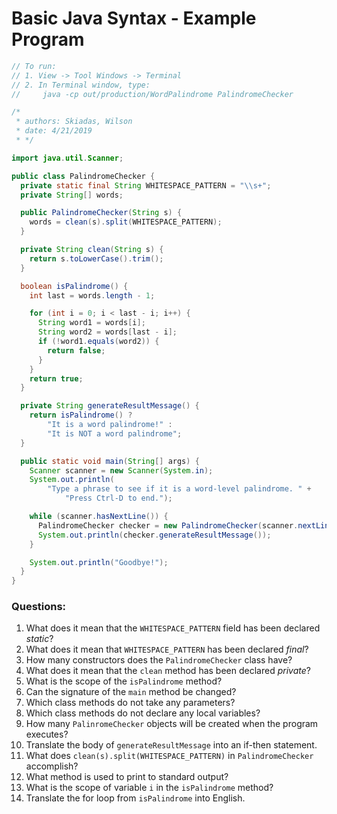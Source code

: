 # Basic Java Syntax - Example Program

```java
// To run:
// 1. View -> Tool Windows -> Terminal
// 2. In Terminal window, type:
//     java -cp out/production/WordPalindrome PalindromeChecker

/*
 * authors: Skiadas, Wilson
 * date: 4/21/2019
 * */

import java.util.Scanner;

public class PalindromeChecker {
  private static final String WHITESPACE_PATTERN = "\\s+";
  private String[] words;

  public PalindromeChecker(String s) {
    words = clean(s).split(WHITESPACE_PATTERN);
  }

  private String clean(String s) {
    return s.toLowerCase().trim();
  }

  boolean isPalindrome() {
    int last = words.length - 1;

    for (int i = 0; i < last - i; i++) {
      String word1 = words[i];
      String word2 = words[last - i];
      if (!word1.equals(word2)) {
        return false;
      }
    }
    return true;
  }

  private String generateResultMessage() {
    return isPalindrome() ?
        "It is a word palindrome!" :
        "It is NOT a word palindrome";
  }

  public static void main(String[] args) {
    Scanner scanner = new Scanner(System.in);
    System.out.println(
        "Type a phrase to see if it is a word-level palindrome. " +
            "Press Ctrl-D to end.");

    while (scanner.hasNextLine()) {
      PalindromeChecker checker = new PalindromeChecker(scanner.nextLine());
      System.out.println(checker.generateResultMessage());
    }

    System.out.println("Goodbye!");
  }
}
```

### Questions:

1. What does it mean that the `WHITESPACE_PATTERN` field has been declared *static*?
2. What does it mean that `WHITESPACE_PATTERN` has been declared *final*?
3. How many constructors does the `PalindromeChecker` class have?
4. What does it mean that the `clean` method has been declared *private*?
5. What is the scope of the `isPalindrome` method?
6. Can the signature of the `main` method be changed?
7. Which class methods do not take any parameters?
8. Which class methods do not declare any local variables?
9. How many `PalinromeChecker` objects will be created when the program executes?
10. Translate the body of `generateResultMessage` into an if-then statement.
11. What does `clean(s).split(WHITESPACE_PATTERN)` in `PalindromeChecker` accomplish?
12. What method is used to print to standard output?
13. What is the scope of variable `i` in the `isPalindrome` method?
14. Translate the for loop from `isPalindrome` into English.
